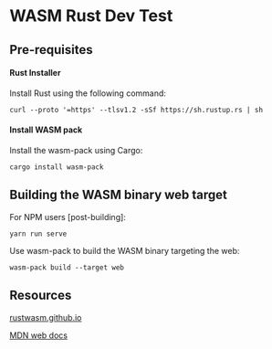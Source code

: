 # WASM Rust Dev Test

## Pre-requisites

#### Rust Installer
Install Rust using the following command:
```commandline
curl --proto '=https' --tlsv1.2 -sSf https://sh.rustup.rs | sh
```

#### Install WASM pack
Install the wasm-pack using Cargo:
```commandline
cargo install wasm-pack
```

## Building the WASM binary web target
For NPM users [post-building]:
```commandline
yarn run serve
```

Use wasm-pack to build the WASM binary targeting the web:
```commandline
wasm-pack build --target web
```

## Resources
[rustwasm.github.io](https://rustwasm.github.io/wasm-bindgen/examples/index.html)

[MDN web docs](https://developer.mozilla.org/en-US/docs/WebAssembly/Rust_to_Wasm)